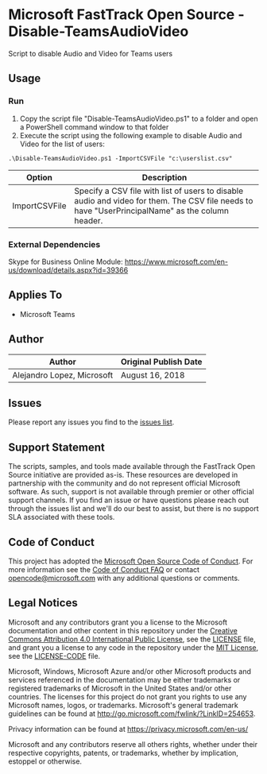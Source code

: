 # Microsoft FastTrack Open Source - Disable-TeamsAudioVideo

Script to disable Audio and Video for Teams users

## Usage

### Run

1. Copy the script file "Disable-TeamsAudioVideo.ps1" to a folder and open a PowerShell command window to that folder
2. Execute the script using the following example to disable Audio and Video for the list of users:

`.\Disable-TeamsAudioVideo.ps1 -ImportCSVFile "c:\userslist.csv"`

|Option|Description
|----|--------------------------
|ImportCSVFile|Specify a CSV file with list of users to disable audio and video for them. The CSV file needs to have "UserPrincipalName" as the column header.  

### External Dependencies

Skype for Business Online Module: https://www.microsoft.com/en-us/download/details.aspx?id=39366

## Applies To

- Microsoft Teams

## Author

|Author|Original Publish Date
|----|--------------------------
|Alejandro Lopez, Microsoft|August 16, 2018|

## Issues

Please report any issues you find to the [issues list](../../../../issues).

## Support Statement

The scripts, samples, and tools made available through the FastTrack Open Source initiative are provided as-is. These resources are developed in partnership with the community and do not represent official Microsoft software. As such, support is not available through premier or other official support channels. If you find an issue or have questions please reach out through the issues list and we'll do our best to assist, but there is no support SLA associated with these tools.

## Code of Conduct

This project has adopted the [Microsoft Open Source Code of Conduct](https://opensource.microsoft.com/codeofconduct/).
For more information see the [Code of Conduct FAQ](https://opensource.microsoft.com/codeofconduct/faq/) or
contact [opencode@microsoft.com](mailto:opencode@microsoft.com) with any additional questions or comments.

## Legal Notices

Microsoft and any contributors grant you a license to the Microsoft documentation and other content
in this repository under the [Creative Commons Attribution 4.0 International Public License](https://creativecommons.org/licenses/by/4.0/legalcode),
see the [LICENSE](https://github.com/Microsoft/FastTrack/blob/master/LICENSE) file, and grant you a license to any code in the repository under the [MIT License](https://opensource.org/licenses/MIT), see the
[LICENSE-CODE](https://github.com/Microsoft/FastTrack/blob/master/LICENSE-CODE) file.

Microsoft, Windows, Microsoft Azure and/or other Microsoft products and services referenced in the documentation
may be either trademarks or registered trademarks of Microsoft in the United States and/or other countries.
The licenses for this project do not grant you rights to use any Microsoft names, logos, or trademarks.
Microsoft's general trademark guidelines can be found at http://go.microsoft.com/fwlink/?LinkID=254653.

Privacy information can be found at https://privacy.microsoft.com/en-us/

Microsoft and any contributors reserve all others rights, whether under their respective copyrights, patents,
or trademarks, whether by implication, estoppel or otherwise.


